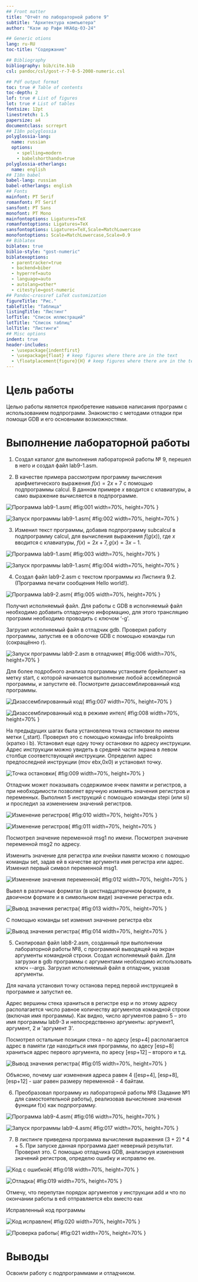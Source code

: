 ```yaml
---
## Front matter
title: "Отчёт по лабораторной работе 9"
subtitle: "Архитектура компьютера"
author: "Кази ар Рафи НКАбд-03-24"

## Generic otions
lang: ru-RU
toc-title: "Содержание"

## Bibliography
bibliography: bib/cite.bib
csl: pandoc/csl/gost-r-7-0-5-2008-numeric.csl

## Pdf output format
toc: true # Table of contents
toc-depth: 2
lof: true # List of figures
lot: true # List of tables
fontsize: 12pt
linestretch: 1.5
papersize: a4
documentclass: scrreprt
## I18n polyglossia
polyglossia-lang:
  name: russian
  options:
	- spelling=modern
	- babelshorthands=true
polyglossia-otherlangs:
  name: english
## I18n babel
babel-lang: russian
babel-otherlangs: english
## Fonts
mainfont: PT Serif
romanfont: PT Serif
sansfont: PT Sans
monofont: PT Mono
mainfontoptions: Ligatures=TeX
romanfontoptions: Ligatures=TeX
sansfontoptions: Ligatures=TeX,Scale=MatchLowercase
monofontoptions: Scale=MatchLowercase,Scale=0.9
## Biblatex
biblatex: true
biblio-style: "gost-numeric"
biblatexoptions:
  - parentracker=true
  - backend=biber
  - hyperref=auto
  - language=auto
  - autolang=other*
  - citestyle=gost-numeric
## Pandoc-crossref LaTeX customization
figureTitle: "Рис."
tableTitle: "Таблица"
listingTitle: "Листинг"
lofTitle: "Список иллюстраций"
lotTitle: "Список таблиц"
lolTitle: "Листинги"
## Misc options
indent: true
header-includes:
  - \usepackage{indentfirst}
  - \usepackage{float} # keep figures where there are in the text
  - \floatplacement{figure}{H} # keep figures where there are in the text
---
```


# Цель работы

Целью работы является приобретение навыков написания программ с использованием подпрограмм.
Знакомство с методами отладки при помощи GDB и его основными возможностями.

# Выполнение лабораторной работы

1. Создал каталог для выполнения лабораторной работы № 9, перешел
в него и создал файл lab9-1.asm.

2. В качестве примера рассмотрим программу вычисления арифметического
выражения $f(x) = 2x+7$ с помощью подпрограммы calcul. В данном
примере $x$ вводится с клавиатуры, а само выражение вычисляется в подпрограмме. 

![Программа lab9-1.asm](image/01.png){ #fig:001 width=70%, height=70% }

![Запуск программы lab9-1.asm](image/02.png){ #fig:002 width=70%, height=70% }

3. Изменил текст программы, добавив подпрограмму subcalcul в подпрограмму calcul, 
для вычисления выражения $f(g(x))$, где $x$ вводится с клавиатуры, 
$f(x) = 2x + 7, g(x) = 3x − 1$.

![Программа lab9-1.asm](image/03.png){ #fig:003 width=70%, height=70% }

![Запуск программы lab9-1.asm](image/04.png){ #fig:004 width=70%, height=70% }

4. Создал файл lab9-2.asm с текстом программы из Листинга 9.2. (Программа печати сообщения Hello world!).

![Программа lab9-2.asm](image/05.png){ #fig:005 width=70%, height=70% }

Получил исполняемый файл. Для работы с GDB в исполняемый файл необходимо 
добавить отладочную информацию, для этого трансляцию программ необходимо проводить с ключом ‘-g’.

Загрузил исполняемый файл в отладчик gdb.
Проверил работу программы, запустив ее в оболочке GDB с помощью команды run 
(сокращённо r).

![Запуск программы lab9-2.asm в отладчике](image/06.png){ #fig:006 width=70%, height=70% }

Для более подробного анализа программы установите брейкпоинт на метку
start, с которой начинается выполнение любой ассемблерной программы, и запустите её.
Посмотрите дизассемблированный код программы.

![Дизассемблированный код](image/07.png){ #fig:007 width=70%, height=70% }

![Дизассемблированный код в режиме интел](image/08.png){ #fig:008 width=70%, height=70% }

На предыдущих шагах была установлена точка остановки по имени метки (_start). 
Проверил это с помощью команды info breakpoints (кратко i b).
Установил еще одну точку остановки по адресу инструкции. 
Адрес инструкции можно увидеть в средней части экрана в левом столбце соответствующей
инструкции. Определил адрес предпоследней инструкции (mov ebx,0x0) и установил точку.

![Точка остановки](image/09.png){ #fig:009 width=70%, height=70% }

Отладчик может показывать содержимое ячеек памяти и регистров, а при
необходимости позволяет вручную изменять значения регистров и переменных.
Выполнил 5 инструкций с помощью команды stepi (или si) и проследил за
изменением значений регистров.

![Изменение регистров](image/10.png){ #fig:010 width=70%, height=70% }

![Изменение регистров](image/11.png){ #fig:011 width=70%, height=70% }

Посмотрел значение переменной msg1 по имени.
Посмотрел значение переменной msg2 по адресу.

Изменить значение для регистра или ячейки памяти можно с помощью команды set, 
задав ей в качестве аргумента имя регистра или адрес. 
Изменил первый символ переменной msg1.

![Изменение значения переменной](image/12.png){ #fig:012 width=70%, height=70% }

Вывел в различных форматах (в шестнадцатеричном формате, в двоичном формате и в символьном виде) 
значение регистра edx.

![Вывод значения регистра](image/13.png){ #fig:013 width=70%, height=70% }

С помощью команды set изменил значение регистра ebx

![Вывод значения регистра](image/14.png){ #fig:014 width=70%, height=70% }

5. Скопировал файл lab8-2.asm, созданный при выполнении лабораторной работы №8, 
с программой выводящей на экран аргументы командной строки. Создал исполняемый файл.
Для загрузки в gdb программы с аргументами необходимо использовать ключ
--args. Загрузил исполняемый файл в отладчик, указав аргументы.

Для начала установил точку останова перед первой инструкцией в программе и запустил ее.

Адрес вершины стека храниться в регистре esp и по этому адресу располагается число равное количеству 
аргументов командной строки (включая имя программы).
Как видно, число аргументов равно 5 – это имя программы lab9-3 и 
непосредственно аргументы: аргумент1, аргумент, 2 и 'аргумент 3'.

Посмотрел остальные позиции стека – по адесу [esp+4] располагается адрес
в памяти где находиться имя программы, по адесу [esp+8] храниться адрес
первого аргумента, по аресу [esp+12] – второго и т.д.

![Вывод значения регистра](image/15.png){ #fig:015 width=70%, height=70% }

Объясню, почему шаг изменения адреса равен 4 ([esp+4], [esp+8], [esp+12] - 
шаг равен размеру переменной - 4 байтам.

6. Преобразовал программу из лабораторной работы №8 (Задание №1 для
самостоятельной работы), реализовав вычисление значения функции f(x)
как подпрограмму.

![Программа lab9-4.asm](image/16.png){ #fig:016 width=70%, height=70% }

![Запуск программы lab9-4.asm](image/17.png){ #fig:017 width=70%, height=70% }

7. В листинге приведена программа вычисления выражения $(3+2)*4+5$.
При запуске данная программа дает неверный результат. Проверил это.
С помощью отладчика GDB, анализируя изменения значений регистров,
определю ошибку и исправлю ее.

![Код с ошибкой](image/18.png){ #fig:018 width=70%, height=70% }

![Отладка](image/19.png){ #fig:019 width=70%, height=70% }

Отмечу, что перепутан порядок аргументов у инструкции add и что по окончании работы в edi отправляется ebx вместо eax

Исправленный код программы

![Код исправлен](image/20.png){ #fig:020 width=70%, height=70% }

![Проверка работы](image/21.png){ #fig:021 width=70%, height=70% }

# Выводы

Освоили работy с подпрограммами и отладчиком.